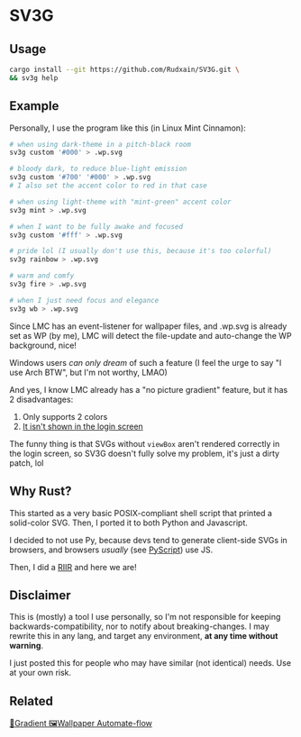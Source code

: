 # SV3G

## Usage

```sh
cargo install --git https://github.com/Rudxain/SV3G.git \
&& sv3g help
```

## Example

Personally, I use the program like this (in Linux Mint Cinnamon):

```sh
# when using dark-theme in a pitch-black room
sv3g custom '#000' > .wp.svg

# bloody dark, to reduce blue-light emission
sv3g custom '#700' '#000' > .wp.svg
# I also set the accent color to red in that case

# when using light-theme with "mint-green" accent color
sv3g mint > .wp.svg

# when I want to be fully awake and focused
sv3g custom '#fff' > .wp.svg

# pride lol (I usually don't use this, because it's too colorful)
sv3g rainbow > .wp.svg

# warm and comfy
sv3g fire > .wp.svg

# when I just need focus and elegance
sv3g wb > .wp.svg
```

Since LMC has an event-listener for wallpaper files, and .wp.svg is already set as WP (by me), LMC will detect the file-update and auto-change the WP background, nice!

Windows users _can only dream_ of such a feature (I feel the urge to say "I use Arch BTW", but I'm not worthy, LMAO)

And yes, I know LMC already has a "no picture gradient" feature, but it has 2 disadvantages:

1. Only supports 2 colors
2. [It isn't shown in the login screen](https://github.com/linuxmint/cinnamon/issues/11229)

The funny thing is that SVGs without `viewBox` aren't rendered correctly in the login screen, so SV3G doesn't fully solve my problem, it's just a dirty patch, lol

## Why Rust?

This started as a very basic POSIX-compliant shell script that printed a solid-color SVG. Then, I ported it to both Python and Javascript.

I decided to not use Py, because devs tend to generate client-side SVGs in browsers, and browsers _usually_ (see [PyScript](https://pyscript.net)) use JS.

Then, I did a [RIIR](https://github.com/ansuz/RIIR) and here we are!

## Disclaimer

This is (mostly) a tool I use personally, so I'm not responsible for keeping backwards-compatibility, nor to notify about breaking-changes. I may rewrite this in any lang, and target any environment, **at any time without warning**.

I just posted this for people who may have similar (not identical) needs. Use at your own risk.

## Related

[🌈Gradient 🖼Wallpaper Automate-flow](https://llamalab.com/automate/community/flows/42305)

